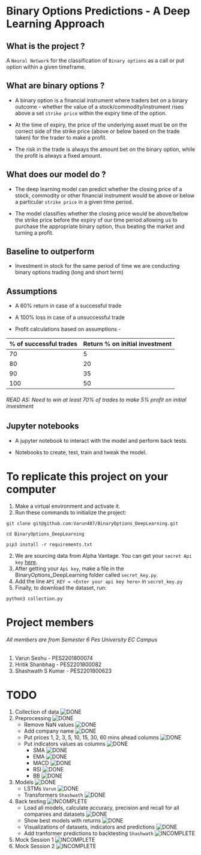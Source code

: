 # Binary Options Predictions - A Deep Learning Approach

## What is the project ?

A ```Neural Network``` for the classification of ```Binary options``` as a call or put option within a given timeframe.

## What are binary options ?

* A binary option is a financial instrument where traders bet on a binary outcome - whether the value of a stock/commodity/instrument rises above a set ```strike price``` within the expiry time of the option.

* At the time of expiry, the price of the underlying asset must be on the correct side of the strike price (above or below based on the trade taken) for the trader to make a profit.

* The risk in the trade is always the amount bet on the binary option, while the profit is always a fixed amount.

## What does our model do ?

* The deep learning model can predict whether the closing price of a stock, commodity or other financial instrument would be above or below a particular ```strike price``` in a given time period.

* The model classifies whether the closing price would be above/below the strike price before the expiry of our time period allowing us to purchase the appropriate binary option, thus beating the market and turning a profit.

## Baseline to outperform

* Investment in stock for the same period of time we are conducting binary options trading (long and short term)

## Assumptions

* A 60% return in case of a successful trade
* A 100% loss in case of a unsuccessful trade

* Profit calculations based on assumptions -

| % of successful trades | Return % on initial investment|  
| ---   | --- |  
|  70   | 5  |  
|  80   | 20 |  
|  90   | 35 |  
|  100  | 50 |  

###### READ AS: Need to win at least 70% of trades to make 5% profit on initial investment

## Jupyter notebooks

* A jupyter notebook to interact with the model and perform back tests.

* Notebooks to create, test, train and tweak the model.

# To replicate this project on your computer

1. Make a virtual environment and activate it.
2. Run these commands to initialize the project: 
```
git clone git@github.com:Varun487/BinaryOptions_DeepLearning.git

cd BinaryOptions_DeepLearning

pip3 install -r requirements.txt
```
2. We are sourcing data from Alpha Vantage. You can get your ```secret Api key``` [here](https://www.alphavantage.co/support/#api-key).
3. After getting your ```Api key```, make a file in the BinaryOptions_DeepLearning folder called ```secret_key.py```.
4. Add the line ```API_KEY = <Enter your api key here>``` in ```secret_key.py```
5. Finally, to download the dataset, run:
```
python3 collection.py
```

# Project members
###### All members are from Semester 6 Pes University EC Campus
1. Varun Seshu - PES2201800074
2. Hritik Shanbhag - PES2201800082
3. Shashwath S Kumar - PES2201800623

# TODO
1. Collection of data ![DONE]
2. Preprocessing ![DONE]
	- Remove NaN values ![DONE]
	- Add company name ![DONE]
	- Put prices 1, 2, 3, 5, 10, 15, 30, 60 mins ahead columns ![DONE]
	- Put indicators values as columns ![DONE]
		- SMA ![DONE]
		- EMA ![DONE]
		- MACD ![DONE]
		- RSI ![DONE]
		- BB ![DONE]
3. Models ![DONE]
	- LSTMs `Varun` ![DONE]
	- Transformers `Shashwath` ![DONE]
4. Back testing ![INCOMPLETE]
	- Load all models, calculate accuracy, precision and recall for all companies and datasets ![DONE]
	- Show best models with returns ![DONE]
	- Visualizations of datasets, indicators and predictions ![DONE]
	- Add tranformer predictions to backtesting `Shashwath` ![INCOMPLETE]
5. Mock Session 1 ![INCOMPLETE]
6. Mock Session 2 ![INCOMPLETE]

[DONE]: https://img.shields.io/badge/DONE-brightgreen
[INCOMPLETE]: https://img.shields.io/badge/INCOMPLETE-red
[BUG]: https://img.shields.io/badge/BUG-red
[BUGFIXED]: https://img.shields.io/badge/BUG-FIXED-brightgreen
[FEATUREINCOMPLETE]: https://img.shields.io/badge/FEATURE-INCOMPLETE-red
[FEATURECOMPLETE]: https://img.shields.io/badge/FEATURE-COMPLETE-brightgreen
[MEETINGINCOMPLETE]: https://img.shields.io/badge/MEETING-INCOMPLETE-red
[DOCINCOMPLETE]: https://img.shields.io/badge/DOC-INCOMPLETE-red
[DOCCOMPLETE]: https://img.shields.io/badge/DOC-COMPLETE-brightgreen
